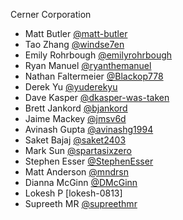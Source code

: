 Cerner Corporation

- Matt Butler [@matt-butler]
- Tao Zhang [@windse7en]
- Emily Rohrbough [@emilyrohrbough]
- Ryan Manuel [@ryanthemanuel]
- Nathan Faltermeier [@Blackop778]
- Derek Yu [@yuderekyu]
- Dave Kasper [@dkasper-was-taken]
- Brett Jankord [@bjankord]
- Jaime Mackey [@jmsv6d]
- Avinash Gupta [@avinashg1994]
- Saket Bajaj [@saket2403]
- Mark Sun [@spartasixzero]
- Stephen Esser [@StephenEsser]
- Matt Anderson [@mndrsn]
- Dianna McGinn [@DMcGinn]
- Lokesh P [lokesh-0813]
- Supreeth MR [@supreethmr]

[@matt-butler]: https://github.com/matt-butler
[@windse7en]:https://github.com/windse7en
[@emilyrohrbough]:https://github.com/emilyrohrbough
[@ryanthemanuel]:https://github.com/ryanthemanuel
[@Blackop778]:https://github.com/Blackop778
[@yuderekyu]:https://github.com/yuderekyu
[@dkasper-was-taken]: https://github.com/dkasper-was-taken
[@bjankord]: https://github.com/bjankord
[@jmsv6d]: https://github.com/jmsv6d
[@avinashg1994]: https://github.com/avinashg1994
[@saket2403]: https://github.com/saket2403
[@spartasixzero]: https://github.com/SpartaSixZero
[@StephenEsser]: https://github.com/StephenEsser
[@mndrsn]: https://github.com/mndrsn
[@DMcginn]: https://github.com/DMcginn
[@lokesh-0813]:  https://github.com/lokesh-0813
[@supreethmr]: https://github.com/supreethmr
